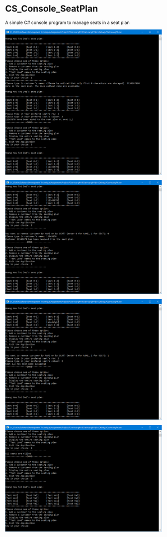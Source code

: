 # CS_Console_SeatPlan
A simple C# console program to manage seats in a seat plan

![1](1.PNG)

![2](2.PNG)

![3](3.PNG)

![4](4.PNG)
